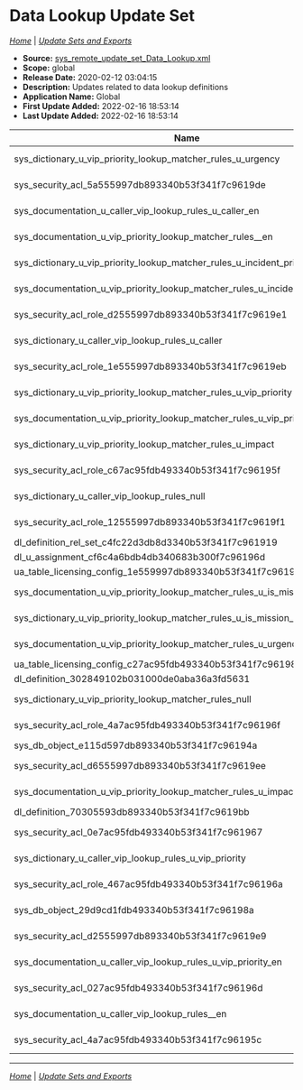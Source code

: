 # Data Lookup Update Set

*[Home](./README.md)* | *[Update Sets and Exports](./UpdateSetsAndExports.md)*

- **Source:** [sys_remote_update_set_Data_Lookup.xml](./xml/sys_remote_update_set_Data_Lookup.xml)
- **Scope:** global
- **Release Date:** 2020-02-12 03:04:15
- **Description:** Updates related to data lookup definitions
- **Application Name:** Global
- **First Update Added:** 2022-02-16 18:53:14
- **Last Update Added:** 2022-02-16 18:53:14

| Name | **Type** / Table | Target | Comments |
|------|------------------|--------|----------|
| sys_dictionary_u_vip_priority_lookup_matcher_rules_u_urgency | **Dictionary** / u_vip_priority_lookup_matcher_rules | VIP Priority Lookup Matcher Rules.Urgency | |
| sys_security_acl_5a555997db893340b53f341f7c9619de | **Access Control** / u_caller_vip_lookup_rules | u_caller_vip_lookup_rules | |
| sys_documentation_u_caller_vip_lookup_rules_u_caller_en | **Field Label** / u_caller_vip_lookup_rules | Caller VIP Lookup Rules.Caller | |
| sys_documentation_u_vip_priority_lookup_matcher_rules__en | **Field Label** / u_vip_priority_lookup_matcher_rules | VIP Priority Lookup Matcher Rules | |
| sys_dictionary_u_vip_priority_lookup_matcher_rules_u_incident_priority | **Dictionary** / u_vip_priority_lookup_matcher_rules | VIP Priority Lookup Matcher Rules.Incident Priority | |
| sys_documentation_u_vip_priority_lookup_matcher_rules_u_incident_priority_en | **Field Label** / u_vip_priority_lookup_matcher_rules | VIP Priority Lookup Matcher Rules.Incident Priority | |
| sys_security_acl_role_d2555997db893340b53f341f7c9619e1 | **Access Roles** / u_caller_vip_lookup_rules | u_caller_vip_lookup_rules.u_caller_vip_lookup_rules_user | |
| sys_dictionary_u_caller_vip_lookup_rules_u_caller | **Dictionary** / u_caller_vip_lookup_rules | Caller VIP Lookup Rules.Caller | |
| sys_security_acl_role_1e555997db893340b53f341f7c9619eb | **Access Roles** / u_caller_vip_lookup_rules | u_caller_vip_lookup_rules.u_caller_vip_lookup_rules_user | |
| sys_dictionary_u_vip_priority_lookup_matcher_rules_u_vip_priority | **Dictionary** / u_vip_priority_lookup_matcher_rules | VIP Priority Lookup Matcher Rules.VIP Priority | |
| sys_documentation_u_vip_priority_lookup_matcher_rules_u_vip_priority_en | **Field Label** / u_vip_priority_lookup_matcher_rules | VIP Priority Lookup Matcher Rules.VIP Priority | |
| sys_dictionary_u_vip_priority_lookup_matcher_rules_u_impact | **Dictionary** / u_vip_priority_lookup_matcher_rules | VIP Priority Lookup Matcher Rules.Impact | |
| sys_security_acl_role_c67ac95fdb493340b53f341f7c96195f | **Access Roles** / u_vip_priority_lookup_matcher_rules | u_vip_priority_lookup_matcher_rules.u_vip_priority_lookup_matcher_rules_user | |
| sys_dictionary_u_caller_vip_lookup_rules_null | **Dictionary** / u_caller_vip_lookup_rules | Caller VIP Lookup Rules | |
| sys_security_acl_role_12555997db893340b53f341f7c9619f1 | **Access Roles** / u_caller_vip_lookup_rules | u_caller_vip_lookup_rules.u_caller_vip_lookup_rules_user | |
| dl_definition_rel_set_c4fc22d3db8d3340b53f341f7c961919 | **Setter Field Definitions** | priority | |
| dl_u_assignment_cf6c4a6bdb4db340683b300f7c96196d | **Assignment Data Lookup** | 100 | |
| ua_table_licensing_config_1e559997db893340b53f341f7c961901 | **Table Subscription Configuration** | u_caller_vip_lookup_rules | |
| sys_documentation_u_vip_priority_lookup_matcher_rules_u_is_mission_related_en | **Field Label** / u_vip_priority_lookup_matcher_rules | VIP Priority Lookup Matcher Rules.Is Mission Related | |
| sys_dictionary_u_vip_priority_lookup_matcher_rules_u_is_mission_related | **Dictionary** / u_vip_priority_lookup_matcher_rules | VIP Priority Lookup Matcher Rules.Is Mission Related | |
| sys_documentation_u_vip_priority_lookup_matcher_rules_u_urgency_en | **Field Label** / u_vip_priority_lookup_matcher_rules | VIP Priority Lookup Matcher Rules.Urgency | |
| ua_table_licensing_config_c27ac95fdb493340b53f341f7c961980 | **Table Subscription Configuration** | u_vip_priority_lookup_matcher_rules | |
| dl_definition_302849102b031000de0aba36a3fd5631 | **Data Lookup Definitions** | Priority Lookup | |
| sys_dictionary_u_vip_priority_lookup_matcher_rules_null | **Dictionary** / u_vip_priority_lookup_matcher_rules | VIP Priority Lookup Matcher Rules | |
| sys_security_acl_role_4a7ac95fdb493340b53f341f7c96196f | **Access Roles** / u_vip_priority_lookup_matcher_rules | u_vip_priority_lookup_matcher_rules.u_vip_priority_lookup_matcher_rules_user | |
| sys_db_object_e115d597db893340b53f341f7c96194a | **Table** / u_caller_vip_lookup_rules | Caller VIP Lookup Rules | |
| sys_security_acl_d6555997db893340b53f341f7c9619ee | **Access Control** / u_caller_vip_lookup_rules | u_caller_vip_lookup_rules | |
| sys_documentation_u_vip_priority_lookup_matcher_rules_u_impact_en | **Field Label** / u_vip_priority_lookup_matcher_rules | VIP Priority Lookup Matcher Rules.Impact | |
| dl_definition_70305593db893340b53f341f7c9619bb | **Data Lookup Definitions** | Incident VIP Priority Lookup | |
| sys_security_acl_0e7ac95fdb493340b53f341f7c961967 | **Access Control** / u_vip_priority_lookup_matcher_rules | u_vip_priority_lookup_matcher_rules | |
| sys_dictionary_u_caller_vip_lookup_rules_u_vip_priority | **Dictionary** / u_caller_vip_lookup_rules | Caller VIP Lookup Rules.VIP Priority | |
| sys_security_acl_role_467ac95fdb493340b53f341f7c96196a | **Access Roles** / u_vip_priority_lookup_matcher_rules | u_vip_priority_lookup_matcher_rules.u_vip_priority_lookup_matcher_rules_user | |
| sys_db_object_29d9cd1fdb493340b53f341f7c96198a | **Table** / u_vip_priority_lookup_matcher_rules | VIP Priority Lookup Matcher Rules | |
| sys_security_acl_d2555997db893340b53f341f7c9619e9 | **Access Control** / u_caller_vip_lookup_rules | u_caller_vip_lookup_rules | |
| sys_documentation_u_caller_vip_lookup_rules_u_vip_priority_en | **Field Label** / u_caller_vip_lookup_rules | Caller VIP Lookup Rules.VIP Priority | |
| sys_security_acl_027ac95fdb493340b53f341f7c96196d | **Access Control** / u_vip_priority_lookup_matcher_rules | u_vip_priority_lookup_matcher_rules | |
| sys_documentation_u_caller_vip_lookup_rules__en | **Field Label** / u_caller_vip_lookup_rules | Caller VIP Lookup Rules | |
| sys_security_acl_4a7ac95fdb493340b53f341f7c96195c | **Access Control** / u_vip_priority_lookup_matcher_rules | u_vip_priority_lookup_matcher_rules | |

_____

*[Home](./README.md)* | *[Update Sets and Exports](./UpdateSetsAndExports.md)*
